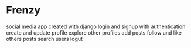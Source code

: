 # Frenzy
social media app created with django 
login and signup with authentication
create and update profile
explore other profiles
add posts
follow and like others posts
search users
logut
